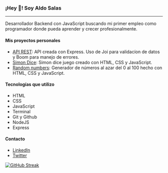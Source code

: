 ### ¡Hey 👋! Soy Aldo Salas

---
Desarrollador Backend con JavaScript buscando mi primer empleo como programador donde pueda aprender y crecer profesionalmente.

#### Mis proyectos personales

- [API REST](https://github.com/aldosalasrdz/api_express): API creada con Express. Uso de Joi para validacíon de datos y Boom para manejo de errores.
- [Simon Dice](https://aldosalasrdz.github.io/Simon-Dice/): Simon dice juego creado con HTML, CSS y JavaScript.
- [Random numbers](https://aldosalasrdz.github.io/Random-numbers/): Generador de números al azar del 0 al 100 hecho con HTML, CSS y JavaScript.

#### Tecnologías que utilizo

- HTML
- CSS
- JavaScript
- Terminal
- Git y Github
- NodeJS
- Express

#### Contacto

- [LinkedIn](https://linkedin.com/in/aldosalasrdz)
- [Twitter](https://twitter.com/aldosalasrdz)

[![GitHub Streak](https://github-readme-streak-stats.herokuapp.com?user=aldosalasrdz&theme=dark&hide_border=true&date_format=j%20M%5B%20Y%5D)](https://git.io/streak-stats)

<!--
**aldosalasrdz/aldosalasrdz** is a ✨ _special_ ✨ repository because its `README.md` (this file) appears on your GitHub profile.

Here are some ideas to get you started:

- 🔭 I’m currently working on ...
- 🌱 I’m currently learning ...
- 👯 I’m looking to collaborate on ...
- 🤔 I’m looking for help with ...
- 💬 Ask me about ...
- 📫 How to reach me: ...
- 😄 Pronouns: ...
- ⚡ Fun fact: ...
-->
